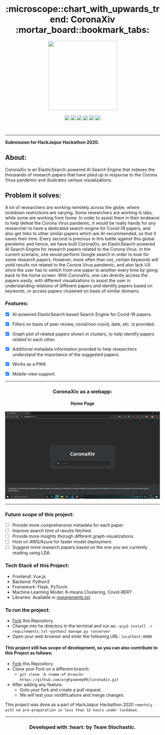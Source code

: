 
<h1 align="center">:microscope::chart_with_upwards_trend: CoronaXiv :mortar_board::bookmark_tabs:</h1>

<div align="center">

<img src="https://i.ibb.co/Hq8NTn3/coronaxiv-logo.png" width=225px height=225px/>

<br>

[![](https://img.shields.io/badge/Made_with-Flask-red?style=for-the-badge&logo=flask)](https://flask.palletsprojects.com/en/1.1.x/)
[![](https://img.shields.io/badge/Made_with-Python3-red?style=for-the-badge&logo=python)](https://www.python.org/ "Python3")
[![](https://img.shields.io/badge/Made_with-PyTorch-red?style=for-the-badge&logo=pytorch)](https://www.pytorch.org/ "PyTorch")
[![](https://img.shields.io/badge/Made_with-ElasticSearch-red?style=for-the-badge&logo=elasticsearch)](https://www.elastic.co/ "Elastic Search")
[![](https://img.shields.io/badge/Made_with-Vue.js-red?style=for-the-badge&logo=vue.js)](https://www.vue.js/ "Vue.js")
[![](https://img.shields.io/badge/Deployed_on-Heroku-red?style=for-the-badge&logo=heroku)](https://www.heroku.com/  "Heroku")

<br>

</div>

---

<b>Submission for HackJaipur Hackathon 2020.</b> 

<h2>About:</h2>

CoronaXiv is an ElasticSearch-powered AI Search Engine that indexes the thousands of research papers that have piled up in response to the Corona Virus pandemic and illustrates various visualizations.

<h2>Problem it solves:</h2>

A lot of researchers are working remotely across the globe, where lockdown restrictions are varying. Some researchers are working in labs, while some are working from home. In order to assist them in their endeavor to help defeat the Corona Virus pandemic, it would be really handy for any researcher to have a dedicated search-engine for Covid-19 papers, and also get links to other similar papers which are AI-recommended, so that it saves their time. Every second is precious in this battle against this global pandemic and hence, we have built CoronaXiv, an ElasticSearch-powered AI Search Engine for research papers related to the Corona Virus. 
In the current scenario, one would perform Google search in order to look for some research papers. However, more often than not, certain keywords will yield results not related to the Corona Virus pandemic, and also lack UX since the user has to switch from one paper to another every time by going back to the home screen. With CoronaXiv, one can directly access the papers easily, with different visualizations to assist the user in understanding relations of different papers and identify papers based on keywords, or access papers clustered on basis of similar domains. 

### Features:

* [x] AI-powered ElasticSearch based Search Engine for Covid-19 papers. 
* [x] Filters on basis of peer review, covid/non-covid, date, etc. is provided. 
* [x] Graph plot of related papers shown in clusters, to help identify papers related to each other.  
* [x] Additional metadata information provided to help researchers understand the importance of the suggested papers.  
* [x] Works as a PWA. 
* [x] Mobile-view support.


---

<h3 align="center">CoronaXiv as a webapp:</h3>

<div align="center">
<h4 align="center">Home Page</h4>
<img src="./screenshots/ss1.png" width=900px/>
<br>
</div>

---


### Future scope of this project:

* [ ] Provide more comprehensive metadata for each paper. 
* [ ] Improve search time of results fetched. 
* [ ] Provide more insights thorugh different graph visualizations. 
* [ ] Host on AWS/Azure for faster model deployment.
* [ ] Suggest more research papers based on the one you are currently reading using LDA.

### Tech Stack of this Project:

* Frontend: Vue.js
* Backend: Python3
* Framework: Flask, PyTorch
* Machine Learning Model: K-means Clustering, Covid-BERT
* Libraries: Available in [requirements.txt](https://github.com/arghyadeep99/CoronaXiv/blob/master/requirements.txt).

### To run the project:

* [Fork](https://github.com/arghyadeep99/CoronaXiv) this Repository.
* Change into he directory in the terminal and run as:
  -`pip3 install -r requirements.txt`
  -`python3 manage.py runserver`
* Open your web browser and enter the following URL:
`localhost:8000`


#### This project still has scope of development, so you can also contribute to this Project as follows:
* [Fork](https://github.com/nachiketbhuta/exsports-analytics) this Repository.
* Clone your Fork on a different branch:
	* `git clone -b <name-of-branch> https://github.com/arghyadeep99/CoronaXiv.git`
* After adding any feature:
	* Goto your fork and create a pull request.
	* We will test your modifications and merge changes.

This project was done as a part of HackJaipur Hackathon 2020 `remotely with no pre-preparation in less than 32 hours under lockdown.`

---
<h3 align="center"><b>Developed with :heart: by Team Stochastic.</b></h1>
